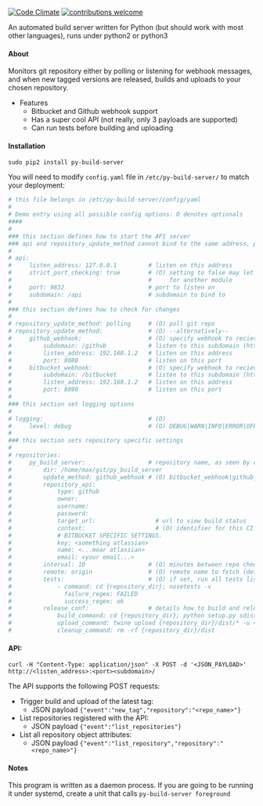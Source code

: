 [![Code Climate](https://codeclimate.com/github/chestm007/py_build_server/badges/gpa.svg)](https://codeclimate.com/github/chestm007/py_build_server)
[![contributions welcome](https://img.shields.io/badge/contributions-welcome-brightgreen.svg?style=flat)](https://github.com/dwyl/esta/issues)


An automated build server written for Python (but should work with most other languages), runs under python2 or python3

#### About
Monitors git repository either by polling or listening for webhook messages, and when new tagged versions are released, 
builds and uploads to your chosen repository.

- Features
  - Bitbucket and Github webhook support
  - Has a super cool API (not really, only 3 payloads are supported)
  - Can run tests before building and uploading 

#### Installation
`sudo pip2 install py-build-server`

You will need to modify `config.yaml` file in `/etc/py-build-server/` to match your deployment:

```yaml
# this file belongs in /etc/py-build-server/config/yaml
#
# Demo entry using all possible config options: O denotes optionals
####
#
### this section defines how to start the API server
### api and repository_update_method cannot bind to the same address, port and subdomain
#
# api:
#     listen_address: 127.0.0.1         # listen on this address
#     strict_port_checking: true        # (O) setting to false may let the api accept requests intended
#                                       #     for another module
#     port: 9832                        # port to listen on
#     subdomain: /api                   # subdomain to bind to
#
### this section defines how to check for changes
#
# repository_update_method: polling     # (O) poll git repo
# repository_update_method:             # (O) --alternatively--
#     github_webhook:                   # (O) specify webhook to recieve notifications from github
#         subdomain: /github            # listen to this subdomain (http://<your_url/)
#         listen_address: 192.168.1.2   # listen on this address
#         port: 8080                    # listen on this port
#     bitbucket_webhook:                # (O) specify webhook to recieve notifications from github
#         subdomain: /bitbucket         # listen to this subdomain (http://<your_url/)
#         listen_address: 192.168.1.2   # listen on this address
#         port: 8090                    # listen on this port
#
### this section set logging options
#
# logging:                              # (O)
#     level: debug                      # (O) DEBUG|WARN|INFO|ERROR|OFF (case doesnt matter)
#
### this section sets repository specific settings
#
# repositories:
#     py_build_server:                  # repository name, as seen by remote
#         dir: /home/max/git/py_build_server
#         update_method: github_webhook # (O) bitbucket_webhook|github_webhook|polling (default: polling)
#         repository_api:
#             type: github
#             owner:
#             username:
#             password:
#             target_url:                 # url to view build status
#             context:                    # (O) identifier for this CI server
#             # BITBUCKET SPECIFIC SETTINGS.
#             key: <something atlassian>  
#             name: <...moar atlassian>   
#             email: <your email...>      
#         interval: 10                  # (O) minutes between repo checks (only needed if polling)
#         remote: origin                # (O) remote name to fetch (default: origin)
#         tests:                        # (O) if set, run all tests listed here
#             - command: cd {repository_dir}; nosetests -v 
#               failure_regex: FAILED  
#               success_regex: ok
#         release_conf:                 # details how to build and release your repository
#             build_command: cd {repository_dir}; python setup.py sdist
#             upload_command: twine upload {repository_dir}/dist/* -u <username> -p <password
#             cleanup_command: rm -rf {repository_dir}/dist
```
#### API:
`curl -H "Content-Type: application/json" -X POST -d '<JSON_PAYLOAD>' http://<listen_address>:<port><subdomain>/`

The API supports the following POST requests:
- Trigger build and upload of the latest tag:
  - JSON payload `{"event":"new_tag","repository":"<repo_name>"}` 
- List repositories registered with the API:
  - JSON payload `{"event":"list_repositories"}`
- List all repository object attributes:
  - JSON payload `{"event":"list_repository","repository":"<repo_name>"}`
  
#### Notes
This program is written as a daemon process.
If you are going to be running it under systemd, create a unit that calls `py-build-server foreground`

